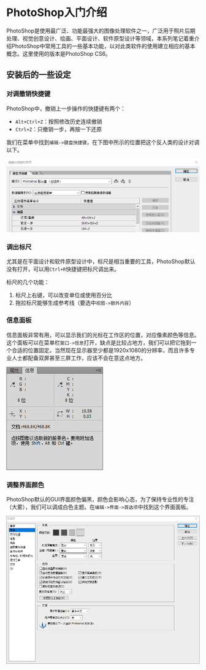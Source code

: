 # PhotoShop入门介绍

PhotoShop是使用最广泛、功能最强大的图像处理软件之一，广泛用于照片后期处理、视觉创意设计、绘画、平面设计、软件原型设计等领域，本系列笔记着重介绍PhotoShop中常用工具的一些基本功能，以对此类软件的使用建立相应的基本概念。这里使用的版本是PhotoShop CS6。

## 安装后的一些设定

### 对调撤销快捷键

PhotoShop中，撤销上一步操作的快捷键有两个：

* `Alt+Ctrl+Z`：按照修改历史连续撤销
* `Ctrl+Z`：只撤销一步，再按一下还原

我们在菜单中找到`编辑->键盘快捷键`，在下图中所示的位置把这个反人类的设计对调以下。

![](res/1.png)

### 调出标尺

尤其是在平面设计和软件原型设计中，标尺是相当重要的工具，PhotoShop默认没有打开，可以用`Ctrl+R`快捷键把标尺调出来。

标尺的几个功能：

1. 标尺上右键，可以改变单位或使用百分比
2. 拖拉标尺能够生成参考线（要选中`视图->额外内容`）

### 信息面板

信息面板非常有用，可以显示我们的光标在工作区的位置，对应像素颜色等信息。这个面板可以在菜单栏`窗口->信息`打开，缺点是比较占地方，我们可以把它拖到一个合适的位置固定。当然现在显示器至少都是1920x1080的分辨率，而且许多专业人士都配备双屏甚至三屏工作，应该不会在意这点地方。

![](res/3.png)

### 调整界面颜色

PhotoShop默认的GUI界面颜色偏黑，颜色会影响心态，为了保持专业性的专注（大雾），我们可以调成白色主题。在`编辑->界面->首选项`中找到这个界面面板。

![](res/2.png)
